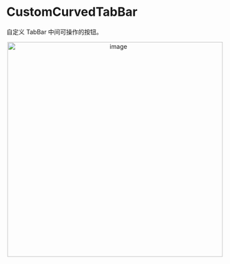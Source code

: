 # CustomCurvedTabBar

自定义 TabBar 中间可操作的按钮。

<div align=center>
<img src="https://github.com/zhi6w/CustomCurvedTabBar/blob/master/Simulator%20Screen%20Shot%20-%20iPhone%2011%20Pro%20-%202020-07-16%20at%2017.37.49.png" alt="image", width = 500/>
</div>

